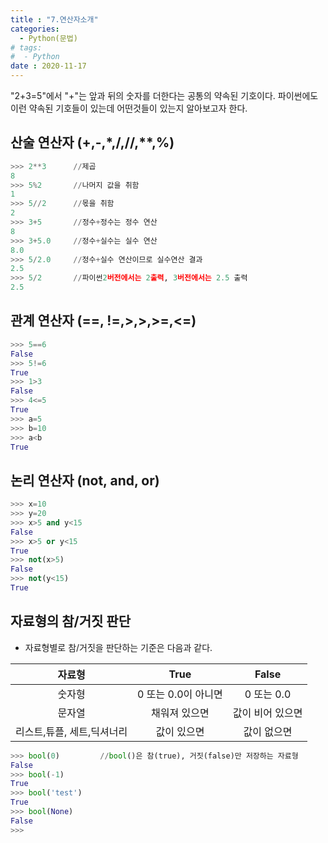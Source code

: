```yaml
---
title : "7.연산자소개"
categories:
  - Python(문법)
# tags:
#  - Python
date : 2020-11-17
---
```


"2+3=5"에서 "+"는 앞과 뒤의 숫자를 더한다는 공통의 약속된 기호이다. 파이썬에도 이런 약속된 기호들이 있는데 어떤것들이 있는지 알아보고자 한다.  

산술 연산자 (+,-,*,/,//,**,%)   
--- 

```python 
>>> 2**3      //제곱
8
>>> 5%2       //나머지 값을 취함
1
>>> 5//2      //몫을 취함
2
>>> 3+5       //정수+정수는 정수 연산
8
>>> 3+5.0     //정수+실수는 실수 연산
8.0
>>> 5/2.0     //정수+실수 연산이므로 실수연산 결과
2.5
>>> 5/2       //파이썬2버전에서는 2출력, 3버전에서는 2.5 출력
2.5
```  

관계 연산자 (==, !=,>,>,>=,<=)   
---

```python
>>> 5==6
False
>>> 5!=6
True
>>> 1>3
False
>>> 4<=5
True
>>> a=5
>>> b=10
>>> a<b
True
```

논리 연산자 (not, and, or)   
--- 

```python
>>> x=10
>>> y=20
>>> x>5 and y<15
False
>>> x>5 or y<15
True
>>> not(x>5)
False
>>> not(y<15)
True
```

자료형의 참/거짓 판단  
---

- 자료형별로 참/거짓을 판단하는 기준은 다음과 같다.   

|자료형|True|False|
|:---:|:---:|:---:|
| 숫자형 | 0 또는 0.0이 아니면 | 0 또는 0.0 |
| 문자열 | 채워져 있으면 | 값이 비어 있으면 |
| 리스트,튜플,  세트,딕셔너리 | 값이 있으면 | 값이 없으면 |  

```python
>>> bool(0)         //bool()은 참(true), 거짓(false)만 저장하는 자료형
False
>>> bool(-1)
True
>>> bool('test')
True
>>> bool(None)
False
>>> 
```
